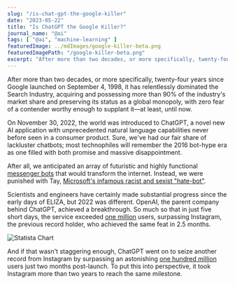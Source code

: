 ```yaml
---
slug: "/is-chat-gpt-the-google-killer"
date: "2023-05-22"
title: "Is ChatGPT the Google Killer?"
journal_name: "@ai"
tags: [ "@ai", "machine-learning" ]
featuredImage: ../mdImages/google-killer-beta.png
featuredImagePath: "/google-killer-beta.png"
excerpt: "After more than two decades, or more specifically, twenty-four years since Google launched on September 4, 1998, it has relentlessly dominated the Search Industry"
---
```



After more than two decades, or more specifically, twenty-four years since Google launched on September 4, 1998, it has relentlessly dominated the Search Industry, acquiring and possessing more than 90% of the industry's market share and preserving its status as a global monopoly, with zero fear of a contender worthy enough to supplant it—at least, until now.

On November 30, 2022, the world was introduced to ChatGPT, a novel new AI application with unprecedented natural language capabilities never before seen in a consumer product. Sure, we've had our fair share of lackluster chatbots; most technophiles will remember the 2016 bot-hype era as one filled with both promise and massive disappointment. 

After all, we anticipated an array of futuristic and highly functional [messenger bots][FBMessengerBots] that would transform the internet. Instead, we were punished with Tay, [Microsoft's infamous racist and sexist "hate-bot"][MSFTBots].

 Scientists and engineers have certainly made substantial progress since the early days of ELIZA, but 2022 was different. OpenAI, the parent company behind ChatGPT, achieved a breakthrough. So much so that in just five short days, the service exceeded [one million][Statista100] users, surpassing Instagram, the previous record holder, who achieved the same feat in 2.5 months.

![Statista Chart](https://blog.esy.com/content/images/size/w1000/2023/04/image.png)

And if that wasn't staggering enough, ChatGPT went on to seize another record from Instagram by surpassing an astonishing [one hundred million][Time100] users just two months post-launch. To put this into perspective, it took Instagram more than two years to reach the same milestone.


<!-- # Implications
Understandably, you might be questioning the implications of all this

I think Bill Gates got it right, when he acknowledged in one of his most recent notes that, [The Age of AI has Begun][GatesAI]. -->


[FBMessengerBots]: https://venturebeat.com/business/facebook-opens-its-messenger-platform-to-chatbots/
[MSFTBots]: https://spectrum.ieee.org/in-2016-microsofts-racist-chatbot-revealed-the-dangers-of-online-conversation#toggle-gdpr
[Statista100]: https://www.statista.com/chart/29174/time-to-one-million-users/
[Time100]: https://time.com/6253615/chatgpt-fastest-growing/
[GatesAI]: https://www.gatesnotes.com/The-Age-of-AI-Has-Begun